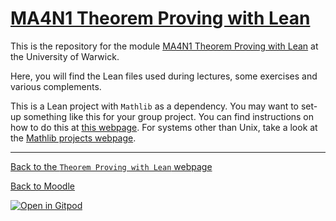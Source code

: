 # [MA4N1 Theorem Proving with Lean](https://adomani.github.io/Syllabus/MA4N1/toc)

This is the repository for the module [MA4N1 Theorem Proving with Lean](https://adomani.github.io/Syllabus/MA4N1/toc) at the University of Warwick.

Here, you will find the Lean files used during lectures, some exercises and various complements.

This is a Lean project with `Mathlib` as a dependency.
You may want to set-up something like this for your group project.
You can find instructions on how to do this at [this webpage](https://adomani.github.io/Syllabus/MA4N1/instructions_for_new_project).
For systems other than Unix, take a look at the [Mathlib projects webpage](https://leanprover-community.github.io/install/project.html#creating-a-lean-project).

---

[Back to the `Theorem Proving with Lean` webpage](https://adomani.github.io/Syllabus/MA4N1/toc)

[Back to Moodle](https://moodle.warwick.ac.uk/course/view.php?id=71736#section-0)

[![Open in Gitpod](https://gitpod.io/button/open-in-gitpod.svg)](https://gitpod.io/#https://github.com/adomani/MA4N1_Theorem_proving_with_Lean)
